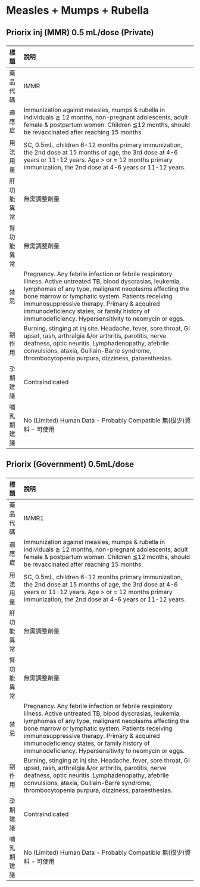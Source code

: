 # Measles + Mumps + Rubella

## Priorix inj (MMR) 0.5 mL/dose (Private)

##### 

| 標題       | 說明                                                                                                                                                                                                                                                                                                                                                                               |
|:-----------|:-----------------------------------------------------------------------------------------------------------------------------------------------------------------------------------------------------------------------------------------------------------------------------------------------------------------------------------------------------------------------------------|
| 藥品代碼   | IMMR                                                                                                                                                                                                                                                                                                                                                                               |
| 適應症     | Immunization against measles, mumps & rubella in individuals ≧ 12 months, non-pregnant adolescents, adult female & postpartum women. Children ≦12 months, should be revaccinated after reaching 15 months.                                                                                                                                                                         |
| 用法用量   | SC, 0.5mL, children 6-12 months primary immunization, the 2nd dose at 15 months of age, the 3rd dose at 4-6 years or 11-12 years. Age > or = 12 months primary immunization, the 2nd dose at 4-6 years or 11-12 years.                                                                                                                                                             |
| 肝功能異常 | 無需調整劑量                                                                                                                                                                                                                                                                                                                                                                       |
| 腎功能異常 | 無需調整劑量                                                                                                                                                                                                                                                                                                                                                                       |
| 禁忌       | Pregnancy. Any febrile infection or febrile respiratory illness. Active untreated TB, blood dyscrasias, leukemia, lymphomas of any type, malignant neoplasms affecting the bone marrow or lymphatic system. Patients receiving immunosuppressive therapy. Primary & acquired immunodeficiency states, or family history of immunodeficiency. Hypersensitivity to neomycin or eggs. |
| 副作用     | Burning, stinging at inj site. Headache, fever, sore throat, GI upset, rash, arthralgia &/or arthritis, parotitis, nerve deafness, optic neuritis. Lymphadenopathy, afebrile convulsions, ataxia, Guillain-Barre syndrome, thrombocytopenia purpura, dizziness, paraesthesias.                                                                                                     |
| 孕期建議   | Contraindicated                                                                                                                                                                                                                                                                                                                                                                    |
| 哺乳期建議 | No (Limited) Human Data - Probably Compatible 無(很少)資料 - 可使用                                                                                                                                                                                                                                                                                                                |

## Priorix (Government) 0.5mL/dose

##### 

| 標題       | 說明                                                                                                                                                                                                                                                                                                                                                                               |
|:-----------|:-----------------------------------------------------------------------------------------------------------------------------------------------------------------------------------------------------------------------------------------------------------------------------------------------------------------------------------------------------------------------------------|
| 藥品代碼   | IMMR1                                                                                                                                                                                                                                                                                                                                                                              |
| 適應症     | Immunization against measles, mumps & rubella in individuals ≧ 12 months, non-pregnant adolescents, adult female & postpartum women. Children ≦12 months, should be revaccinated after reaching 15 months.                                                                                                                                                                         |
| 用法用量   | SC, 0.5mL, children 6-12 months primary immunization, the 2nd dose at 15 months of age, the 3rd dose at 4-6 years or 11-12 years. Age > or = 12 months primary immunization, the 2nd dose at 4-6 years or 11-12 years.                                                                                                                                                             |
| 肝功能異常 | 無需調整劑量                                                                                                                                                                                                                                                                                                                                                                       |
| 腎功能異常 | 無需調整劑量                                                                                                                                                                                                                                                                                                                                                                       |
| 禁忌       | Pregnancy. Any febrile infection or febrile respiratory illness. Active untreated TB, blood dyscrasias, leukemia, lymphomas of any type, malignant neoplasms affecting the bone marrow or lymphatic system. Patients receiving immunosuppressive therapy. Primary & acquired immunodeficiency states, or family history of immunodeficiency. Hypersensitivity to neomycin or eggs. |
| 副作用     | Burning, stinging at inj site. Headache, fever, sore throat, GI upset, rash, arthralgia &/or arthritis, parotitis, nerve deafness, optic neuritis. Lymphadenopathy, afebrile convulsions, ataxia, Guillain-Barre syndrome, thrombocytopenia purpura, dizziness, paraesthesias.                                                                                                     |
| 孕期建議   | Contraindicated                                                                                                                                                                                                                                                                                                                                                                    |
| 哺乳期建議 | No (Limited) Human Data - Probably Compatible 無(很少)資料 - 可使用                                                                                                                                                                                                                                                                                                                |

